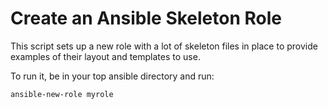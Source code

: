 Create an Ansible Skeleton Role
===============================

This script sets up a new role with a lot of skeleton files in place to
provide examples of their layout and templates to use.

To run it, be in your top ansible directory and run:

    ansible-new-role myrole
